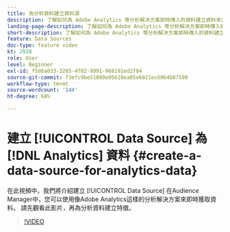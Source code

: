 ```yaml
---
title: 為分析資料建立資料源
description: 了解如何為 Adobe Analytics 等分析解決方案即時傳入的資料建立資料來源。 動手為分析資料建立特徵之前，請先執行此作業。
landing-page-description: 了解如何為 Adobe Analytics 等分析解決方案即時傳入的資料建立資料來源。 動手為分析資料建立特徵之前，請先執行此作業。
short-description: 了解如何為 Adobe Analytics 等分析解決方案即時傳入的資料建立資料來源。 動手為分析資料建立特徵之前，請先執行此作業。
feature: Data Sources
doc-type: feature video
kt: 2928
role: User
level: Beginner
exl-id: f5d6a033-3205-4f02-9991-968191ed2f84
source-git-commit: f3efc9be51080a95618ea05e6021ec6064b87598
workflow-type: tm+mt
source-wordcount: '144'
ht-degree: 68%

---
```


# 建立 [!UICONTROL Data Source] 為 [!DNL Analytics] 資料 {#create-a-data-source-for-analytics-data}

在此視頻中，我們將介紹建立 [!UICONTROL Data Source] 在Audience Manager中，您可以使用像Adobe Analytics這樣的分析解決方案來即時獲取資料。 請先觀看此影片，再為分析資料建立特徵。

>[!VIDEO](https://video.tv.adobe.com/v/27329/?quality=12)
